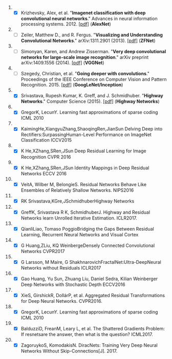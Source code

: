 1. - [x] Krizhevsky, Alex, et al. "**Imagenet classification with deep convolutional neural networks**." Advances in neural information processing systems. 2012. [[pdf]](http://papers.nips.cc/paper/4824-imagenet-classification-with-deep-convolutional-neural-networks) (**AlexNet**) 

1. - [ ] Zeiler, Matthew D., and R. Fergus. "**Visualizing and Understanding Convolutional Networks**." 	arXiv:1311.2901 (2013). [[pdf]](https://arxiv.org/abs/1311.2901) (**ZFNet**) 

1. - [ ] Simonyan, Karen, and Andrew Zisserman. "**Very deep convolutional networks for large-scale image recognition**." arXiv preprint arXiv:1409.1556 (2014). [[pdf]](https://arxiv.org/pdf/1409.1556) (**VGGNet**)

1. - [ ] Szegedy, Christian, et al. "**Going deeper with convolutions**." Proceedings of the IEEE Conference on Computer Vision and Pattern Recognition. 2015. [[pdf]](https://arxiv.org/abs/1409.4842) (**GoogLeNet/Inception**) 

1. - [x] Srivastava, Rupesh Kumar, K. Greff, and J. Schmidhuber. "**Highway Networks**." Computer Science (2015). [[pdf]](https://arxiv.org/abs/1505.00387) (**Highway Networks**) 
1. - [x] GregorK, LecunY. Learning fast approximations of sparse coding ICML 2010
1. - [x] KaimingHe,XiangyuZhang,ShaoqingRen,JianSun Delving Deep into Rectifiers:SurpassingHuman-Level Performance on ImageNet Classification ICCV2015
1. - [x] K He,XZhang,SRen,JSun Deep Residual Learning for Image Recognition CVPR 2016
1. - [x] K He,XZhang,SRen,JSun Identity Mappings in Deep Residual Networks ECCV 2016
1. - [x] VeitA, Wilber M, BelongieS. Residual Networks Behave Like Ensembles of Relatively Shallow Networks. NIPS2016
1. - [x] RK Srivastava,KGre,JSchmidhuberHighway Networks
1. - [x] GreffK, Srivastava R K, SchmidhuberJ. Highway and Residual Networks learn Unrolled Iterative Estimation. ICLR2017.
1. - [x] QianliLiao, Tomaso PoggioBridging the Gaps Between Residual Learning, Recurrent Neural Networks and Visual Cortex
1. - [x] G Huang,ZLiu, KQ WeinbergeDensely Connected Convolutional Networks CVPR2017
1. - [x] G Larsson, M Maire, G ShakhnarovichFractalNet:Ultra-DeepNeural Networks without Residuals ICLR2017
1. - [x] Gao Huang, Yu Sun, Zhuang Liu, Daniel Sedra, Kilian Weinberger Deep Networks with Stochastic Depth ECCV2016
1. - [x] XieS, GirshickR, DollárP, et al. Aggregated Residual Transformations for Deep Neural Networks. CVPR2016.
1. - [x] GregorK, LecunY. Learning fast approximations of sparse coding ICML 2010
1. - [x] BalduzziD, FreanM, Leary L, et al. The Shattered Gradients Problem: If resnetsare the answer, then what is the question? ICML2017.
1. - [x] ZagoruykoS, KomodakisN. DiracNets: Training Very Deep Neural Networks Without Skip-Connections[J]. 2017.

